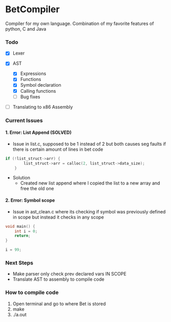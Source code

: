 # BetCompiler
Compiler for my own language. Combination of my favorite features of python, C and Java

### Todo
- [x] Lexer

- [x] AST
  - [x] Expressions
  - [x] Functions
  - [x] Symbol declaration 
  - [x] Calling functions
  - [ ] Bug fixes

- [ ] Translating to x86 Assembly

### Current Issues

#### 1. Error: List Append (SOLVED)
- Issue in list.c, supposed to be 1 instead of 2 but both causes seg faults if there is certain amount of lines in bet code

```c
if (!list_struct->arr) {
        list_struct->arr = calloc(2, list_struct->data_size);
    }
```
-  Solution
    - Created new list append where I copied the list to a new array and free the old one


#### 2. Error: Symbol scope
- Issue in ast_clean.c where its checking if symbol was previously defined in scope but instead it checks in any scope

```c
void main() {
    int i = 0;
    return;
}

i = 99;
```


### Next Steps
- Make parser only check prev declared vars IN SCOPE
- Translate AST to assembly to compile code


### How to compile code

1. Open terminal and go to where Bet is stored
2. make
3. ./a.out <bet file name>
